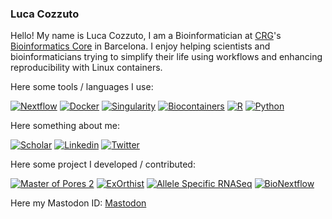### Luca Cozzuto

Hello! My name is Luca Cozzuto, I am a Bioinformatician at [CRG](https://www.crg.eu/)'s [Bioinformatics Core](https://biocore.crg.eu/wiki/Main_Page) in Barcelona. I enjoy helping scientists and bioinformaticians trying to simplify their life using workflows and enhancing reproducibility with Linux containers. 

Here some tools / languages I use:

[![Nextflow](https://img.shields.io/badge/code-nextflow-brightgreen)](https://www.nextflow.io/)
[![Docker](https://img.shields.io/badge/code-docker-blue)](https://www.docker.com/)
[![Singularity](https://img.shields.io/badge/code-singularity-green)](https://www.sylabs.io/)
[![Biocontainers](https://img.shields.io/badge/resources-biocontainers-orange)](https://biocontainers.pro/)
[![R](https://img.shields.io/badge/code-R-blue)](https://www.r-project.org/)
[![Python](https://img.shields.io/badge/code-Python-yellow)](https://www.python.org/)


Here something about me:

[![Scholar](https://img.shields.io/badge/List%20of%20Publication-Google%20Scholar-yellow)](https://scholar.google.it/citations?user=ID_rfS4AAAAJ&hl=it) 
[![Linkedin](https://img.shields.io/badge/LinkedIn-0077B5?&logo=linkedin&logoColor=white)](https://www.linkedin.com/in/cozzuto/)
[![Twitter](https://img.shields.io/badge/Twitter-1DA1F2?logo=twitter&logoColor=white)](https://twitter.com/lucacozzuto)

Here some project I developed / contributed:

[![Master of Pores 2](https://img.shields.io/badge/Nanopore%20pipeline-Master%20Of%20Poresf%202-black)](https://github.com/biocorecrg/mop2) 
[![ExOrthist](https://img.shields.io/badge/Infer%20exon%20orthology%20groups-ExHortist-yellow)](https://github.com/biocorecrg/ExOrthist)
[![Allele Specific RNASeq](https://img.shields.io/badge/Pipeline-Allele%20Specific%20RNAseq-red)](https://github.com/biocorecrg/allele_specific_RNAseq)
[![BioNextflow](https://img.shields.io/badge/Library-BioNextflow-brightgreen)](https://github.com/biocorecrg/BioNextflow)

Here my Mastodon ID: <a rel="me" href="https://genomic.social/@lucacozzuto">Mastodon</a>
